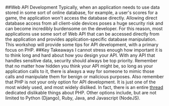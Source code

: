 ##Web API Development
Typically, when an application needs to use data stored in some sort of online database, for example, a user's scores for a game, the application won't access the database directly. Allowing direct database access from all client-side devices poses a huge security risk and can become incredibly burdensome on the developer. For this reason, most applications use some sort of Web API that can be accessed directly from the application and provides application-specific database manipulation. This workshop will provide some tips for API development, with a primary focus on PHP. 
##Key Takeaways
I cannot stress enough how important it is to think long and hard about how you design your API. With any API that handles sensitive data, security should always be top priority. Remember that no matter how hidden you think your API might be, so long as your application calls to it, there is always a way for someone to mimic those calls and manipulate them for benign or malicious purposes. Also remember that PHP is not your only option for API development. It is just one of the most widely used, and most widely disliked. In fact, there is an entire [thread](http://www.reddit.com/r/lolphp) dedicated dislikable things about PHP. Other options include, but are not limited to Python (Django), Ruby, Java, and Javascript (NodeJS). 